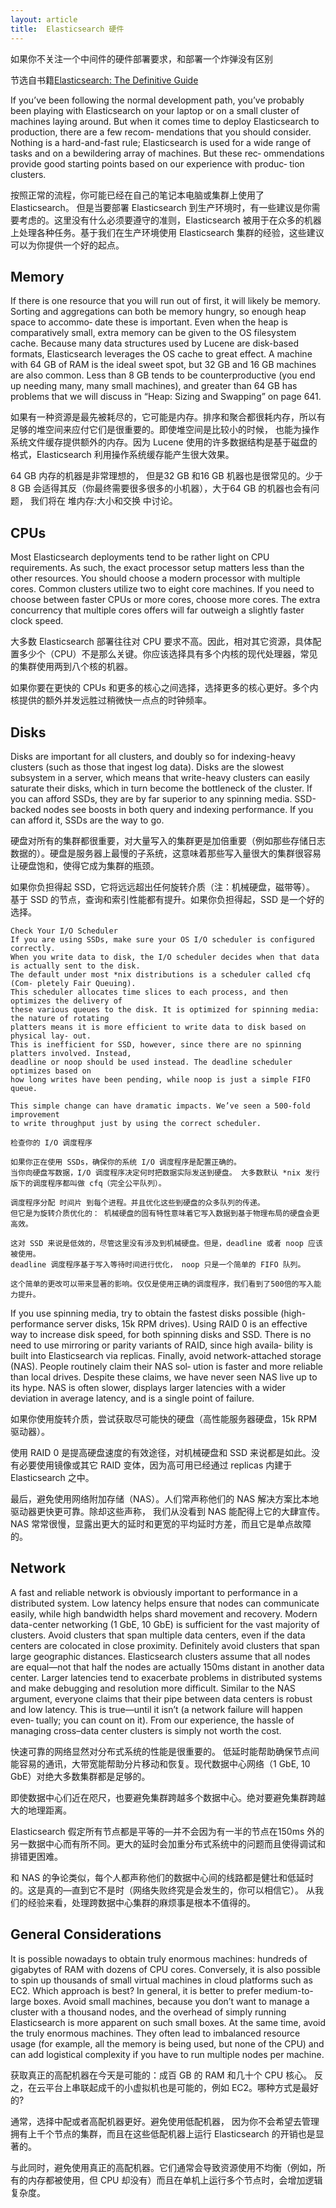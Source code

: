 ```yaml
---
layout: article
title:  Elasticsearch 硬件
---
```

如果你不关注一个中间件的硬件部署要求，和部署一个炸弹没有区别

节选自书籍[Elasticsearch: The Definitive Guide](https://www.amazon.com/dp/1449358543/ref=sr_1_1?__mk_zh_CN=%E4%BA%9A%E9%A9%AC%E9%80%8A%E7%BD%91%E7%AB%99&keywords=elasticsearch&qid=1573019262&sr=8-1)

If you’ve been following the normal development path, you’ve probably been playing with Elasticsearch on your laptop or on a small cluster of machines laying around. But when it comes time to deploy Elasticsearch to production, there are a few recom‐ mendations that you should consider. Nothing is a hard-and-fast rule; Elasticsearch is used for a wide range of tasks and on a bewildering array of machines. But these rec‐ ommendations provide good starting points based on our experience with produc‐ tion clusters.

按照正常的流程，你可能已经在自己的笔记本电脑或集群上使用了 Elasticsearch。 但是当要部署 Elasticsearch 到生产环境时，有一些建议是你需要考虑的。这里没有什么必须要遵守的准则，Elasticsearch 被用于在众多的机器上处理各种任务。基于我们在生产环境使用 Elasticsearch 集群的经验，这些建议可以为你提供一个好的起点。

## Memory

If there is one resource that you will run out of first, it will likely be memory. Sorting and aggregations can both be memory hungry, so enough heap space to accommo‐
date these is important. Even when the heap is comparatively small, extra memory can be given to the OS filesystem cache. Because many data structures used by Lucene are disk-based formats, Elasticsearch leverages the OS cache to great effect.
A machine with 64 GB of RAM is the ideal sweet spot, but 32 GB and 16 GB machines are also common. Less than 8 GB tends to be counterproductive (you end up needing many, many small machines), and greater than 64 GB has problems that we will discuss in “Heap: Sizing and Swapping” on page 641.

如果有一种资源是最先被耗尽的，它可能是内存。排序和聚合都很耗内存，所以有足够的堆空间来应付它们是很重要的。即使堆空间是比较小的时候， 也能为操作系统文件缓存提供额外的内存。因为 Lucene 使用的许多数据结构是基于磁盘的格式，Elasticsearch 利用操作系统缓存能产生很大效果。

64 GB 内存的机器是非常理想的， 但是32 GB 和16 GB 机器也是很常见的。少于8 GB 会适得其反（你最终需要很多很多的小机器），大于64 GB 的机器也会有问题， 我们将在 堆内存:大小和交换 中讨论。

## CPUs

Most Elasticsearch deployments tend to be rather light on CPU requirements. As such, the exact processor setup matters less than the other resources. You should choose a modern processor with multiple cores. Common clusters utilize two to eight core machines.
If you need to choose between faster CPUs or more cores, choose more cores. The extra concurrency that multiple cores offers will far outweigh a slightly faster clock speed.

大多数 Elasticsearch 部署往往对 CPU 要求不高。因此，相对其它资源，具体配置多少个（CPU）不是那么关键。你应该选择具有多个内核的现代处理器，常见的集群使用两到八个核的机器。

如果你要在更快的 CPUs 和更多的核心之间选择，选择更多的核心更好。多个内核提供的额外并发远胜过稍微快一点点的时钟频率。

## Disks

Disks are important for all clusters, and doubly so for indexing-heavy clusters (such as those that ingest log data). Disks are the slowest subsystem in a server, which means that write-heavy clusters can easily saturate their disks, which in turn become the bottleneck of the cluster.
If you can afford SSDs, they are by far superior to any spinning media. SSD-backed nodes see boosts in both query and indexing performance. If you can afford it, SSDs are the way to go.

硬盘对所有的集群都很重要，对大量写入的集群更是加倍重要（例如那些存储日志数据的）。硬盘是服务器上最慢的子系统，这意味着那些写入量很大的集群很容易让硬盘饱和，使得它成为集群的瓶颈。

如果你负担得起 SSD，它将远远超出任何旋转介质（注：机械硬盘，磁带等）。 基于 SSD 的节点，查询和索引性能都有提升。如果你负担得起，SSD 是一个好的选择。

```
Check Your I/O Scheduler
If you are using SSDs, make sure your OS I/O scheduler is configured correctly. 
When you write data to disk, the I/O scheduler decides when that data is actually sent to the disk. 
The default under most *nix distributions is a scheduler called cfq (Com‐ pletely Fair Queuing).
This scheduler allocates time slices to each process, and then optimizes the delivery of 
these various queues to the disk. It is optimized for spinning media: the nature of rotating 
platters means it is more efficient to write data to disk based on physical lay‐ out.
This is inefficient for SSD, however, since there are no spinning platters involved. Instead, 
deadline or noop should be used instead. The deadline scheduler optimizes based on 
how long writes have been pending, while noop is just a simple FIFO queue.

This simple change can have dramatic impacts. We’ve seen a 500-fold improvement 
to write throughput just by using the correct scheduler.
```

```
检查你的 I/O 调度程序

如果你正在使用 SSDs，确保你的系统 I/O 调度程序是配置正确的。 
当你向硬盘写数据，I/O 调度程序决定何时把数据实际发送到硬盘。 大多数默认 *nix 发行版下的调度程序都叫做 cfq（完全公平队列）。

调度程序分配 时间片 到每个进程。并且优化这些到硬盘的众多队列的传递。
但它是为旋转介质优化的： 机械硬盘的固有特性意味着它写入数据到基于物理布局的硬盘会更高效。

这对 SSD 来说是低效的，尽管这里没有涉及到机械硬盘。但是，deadline 或者 noop 应该被使用。
deadline 调度程序基于写入等待时间进行优化， noop 只是一个简单的 FIFO 队列。

这个简单的更改可以带来显著的影响。仅仅是使用正确的调度程序，我们看到了500倍的写入能力提升。
```

If you use spinning media, try to obtain the fastest disks possible (high-performance server disks, 15k RPM drives).
Using RAID 0 is an effective way to increase disk speed, for both spinning disks and SSD. There is no need to use mirroring or parity variants of RAID, since high availa‐ bility is built into Elasticsearch via replicas.
Finally, avoid network-attached storage (NAS). People routinely claim their NAS sol‐ ution is faster and more reliable than local drives. Despite these claims, we have never seen NAS live up to its hype. NAS is often slower, displays larger latencies with a wider deviation in average latency, and is a single point of failure.

如果你使用旋转介质，尝试获取尽可能快的硬盘（高性能服务器硬盘，15k RPM 驱动器）。

使用 RAID 0 是提高硬盘速度的有效途径，对机械硬盘和 SSD 来说都是如此。没有必要使用镜像或其它 RAID 变体，因为高可用已经通过 replicas 内建于 Elasticsearch 之中。

最后，避免使用网络附加存储（NAS）。人们常声称他们的 NAS 解决方案比本地驱动器更快更可靠。除却这些声称， 我们从没看到 NAS 能配得上它的大肆宣传。NAS 常常很慢，显露出更大的延时和更宽的平均延时方差，而且它是单点故障的。

## Network
A fast and reliable network is obviously important to performance in a distributed system. Low latency helps ensure that nodes can communicate easily, while high bandwidth helps shard movement and recovery. Modern data-center networking (1 GbE, 10 GbE) is sufficient for the vast majority of clusters.
Avoid clusters that span multiple data centers, even if the data centers are colocated in close proximity. Definitely avoid clusters that span large geographic distances.
Elasticsearch clusters assume that all nodes are equal—not that half the nodes are actually 150ms distant in another data center. Larger latencies tend to exacerbate problems in distributed systems and make debugging and resolution more difficult.
Similar to the NAS argument, everyone claims that their pipe between data centers is robust and low latency. This is true—until it isn’t (a network failure will happen even‐ tually; you can count on it). From our experience, the hassle of managing cross–data center clusters is simply not worth the cost.


快速可靠的网络显然对分布式系统的性能是很重要的。 低延时能帮助确保节点间能容易的通讯，大带宽能帮助分片移动和恢复。现代数据中心网络（1 GbE, 10 GbE）对绝大多数集群都是足够的。

即使数据中心们近在咫尺，也要避免集群跨越多个数据中心。绝对要避免集群跨越大的地理距离。

Elasticsearch 假定所有节点都是平等的—​并不会因为有一半的节点在150ms 外的另一数据中心而有所不同。更大的延时会加重分布式系统中的问题而且使得调试和排错更困难。

和 NAS 的争论类似，每个人都声称他们的数据中心间的线路都是健壮和低延时的。这是真的—​直到它不是时（网络失败终究是会发生的，你可以相信它）。 从我们的经验来看，处理跨数据中心集群的麻烦事是根本不值得的。

## General Considerations
It is possible nowadays to obtain truly enormous machines: hundreds of gigabytes of RAM with dozens of CPU cores. Conversely, it is also possible to spin up thousands of small virtual machines in cloud platforms such as EC2. Which approach is best?
In general, it is better to prefer medium-to-large boxes. Avoid small machines, because you don’t want to manage a cluster with a thousand nodes, and the overhead of simply running Elasticsearch is more apparent on such small boxes.
At the same time, avoid the truly enormous machines. They often lead to imbalanced resource usage (for example, all the memory is being used, but none of the CPU) and can add logistical complexity if you have to run multiple nodes per machine.


获取真正的高配机器在今天是可能的：成百 GB 的 RAM 和几十个 CPU 核心。 反之，在云平台上串联起成千的小虚拟机也是可能的，例如 EC2。哪种方式是最好的?

通常，选择中配或者高配机器更好。避免使用低配机器， 因为你不会希望去管理拥有上千个节点的集群，而且在这些低配机器上运行 Elasticsearch 的开销也是显著的。

与此同时，避免使用真正的高配机器。它们通常会导致资源使用不均衡（例如，所有的内存都被使用，但 CPU 却没有）而且在单机上运行多个节点时，会增加逻辑复杂度。


